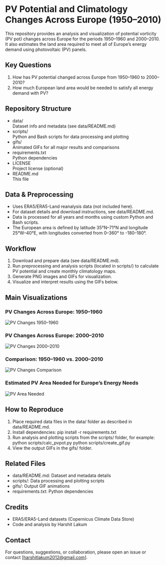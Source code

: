 # PV Potential and Climatology Changes Across Europe (1950–2010)

This repository provides an analysis and visualization of potential vorticity (PV pot) changes across Europe for the periods 1950–1960 and 2000–2010. It also estimates the land area required to meet all of Europe’s energy demand using photovoltaic (PV) panels.

## Key Questions

1. How has PV potential changed across Europe from 1950–1960 to 2000–2010?
2. How much European land area would be needed to satisfy all energy demand with PV?

## Repository Structure

- data/  
  Dataset info and metadata (see data/README.md)
- scripts/  
  Python and Bash scripts for data processing and plotting
- gifs/  
  Animated GIFs for all major results and comparisons
- requirements.txt  
  Python dependencies
- LICENSE  
  Project license (optional)
- README.md  
  This file

## Data & Preprocessing

- Uses ERA5/ERA5-Land reanalysis data (not included here).
- For dataset details and download instructions, see data/README.md.
- Data is processed for all years and months using custom Python and Bash scripts.
- The European area is defined by latitude 35°N–71°N and longitude 25°W–40°E, with longitudes converted from 0–360° to -180–180°.

## Workflow

1. Download and prepare data (see data/README.md).
2. Run preprocessing and analysis scripts (located in scripts/) to calculate PV potential and create monthly climatology maps.
3. Generate PNG images and GIFs for visualization.
4. Visualize and interpret results using the GIFs below.

## Main Visualizations

### PV Changes Across Europe: 1950–1960
![PV Changes 1950–1960](gifs/pv_changes_1950_1960.gif)

### PV Changes Across Europe: 2000–2010
![PV Changes 2000–2010](gifs/pv_changes_2000_2010.gif)

### Comparison: 1950–1960 vs. 2000–2010
![PV Changes Comparison](gifs/comparison_1950_2010.gif)

### Estimated PV Area Needed for Europe’s Energy Needs
![PV Area Needed](gifs/pv_area_needed.gif)

## How to Reproduce

1. Place required data files in the data/ folder as described in data/README.md.
2. Install dependencies:
    pip install -r requirements.txt
3. Run analysis and plotting scripts from the scripts/ folder, for example:
    python scripts/calc_pvpot.py
    python scripts/create_gif.py
4. View the output GIFs in the gifs/ folder.

## Related Files

- data/README.md: Dataset and metadata details  
- scripts/: Data processing and plotting scripts  
- gifs/: Output GIF animations  
- requirements.txt: Python dependencies

## Credits

- ERA5/ERA5-Land datasets (Copernicus Climate Data Store)
- Code and analysis by Harshit Lakum

## Contact

For questions, suggestions, or collaboration, please open an issue or contact [harshitlakum2012@gmail.com].
